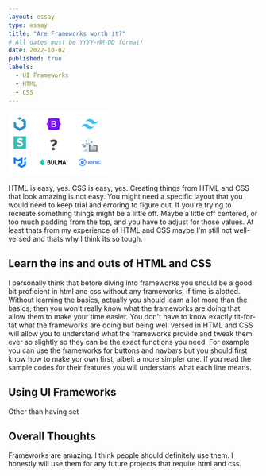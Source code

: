 ```yaml
---
layout: essay
type: essay
title: "Are Frameworks worth it?"
# All dates must be YYYY-MM-DD format!
date: 2022-10-02
published: true
labels:
  - UI Frameworks
  - HTML
  - CSS
---
```

<img width="200px" class="rounded float-start pe-4" src="../img/frameworks/frameworks.png">

HTML is easy, yes.  CSS is easy, yes.  Creating things from HTML and CSS that look amazing is not easy.  You might need a specific layout that you would need to keep trial and erroring to figure out.  If you're trying to recreate something things might be a little off.  Maybe a little off centered, or too much padding from the top, and you have to adjust for those values.  At least thats from my experience of HTML and CSS maybe I'm still not well-versed and thats why I think its so tough.

## Learn the ins and outs of HTML and CSS
  
  I personally think that before diving into frameworks you should be a good bit proficient in html and css without any frameworks, if time is alotted.  Without learning the basics, actually you should learn a lot more than the basics, then you won't really know what the frameworks are doing that allow them to make your time easier.  You don't have to know exactly tit-for-tat what the frameworks are doing but being well versed in HTML and CSS will allow you to understand what the frameworks provide and tweak them ever so slightly so they can be the exact functions you need.  For example you can use the frameworks for buttons and navbars but you should first know how to make yor own first, albeit a more simpler one.  If you read the sample codes for their features you will understans what each line means.
  
## Using UI Frameworks
  Other than having set 
  
## Overall Thoughts
  Frameworks are amazing.  I think people should definitely use them.  I honestly will use them for any future projects that require html and css.  
